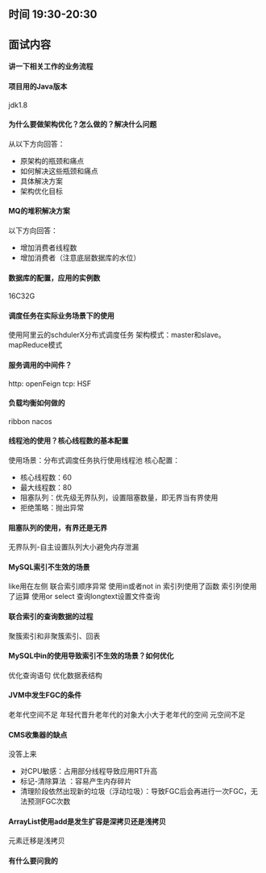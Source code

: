 

## 时间 19:30-20:30



## 面试内容


#### 讲一下相关工作的业务流程


#### 项目用的Java版本
jdk1.8
#### 为什么要做架构优化？怎么做的？解决什么问题
从以下方向回答：
- 原架构的瓶颈和痛点
- 如何解决这些瓶颈和痛点
- 具体解决方案
- 架构优化目标
#### MQ的堆积解决方案
以下方向回答：
- 增加消费者线程数
- 增加消费者（注意底层数据库的水位）
#### 数据库的配置，应用的实例数
16C32G
#### 调度任务在实际业务场景下的使用
使用阿里云的schdulerX分布式调度任务
架构模式：master和slave。mapReduce模式
#### 服务调用的中间件？
http: openFeign
tcp: HSF
#### 负载均衡如何做的
ribbon
nacos
#### 线程池的使用？核心线程数的基本配置
使用场景：分布式调度任务执行使用线程池
核心配置：
- 核心线程数：60
- 最大线程数：80
- 阻塞队列：优先级无界队列，设置阻塞数量，即无界当有界使用
- 拒绝策略：抛出异常

#### 阻塞队列的使用，有界还是无界
无界队列-自主设置队列大小避免内存泄漏
#### MySQL索引不生效的场景
like用在左侧
联合索引顺序异常
使用in或者not in
索引列使用了函数
索引列使用了运算
使用or
select 查询longtext设置文件查询
#### 联合索引的查询数据的过程
聚簇索引和非聚簇索引、回表
#### MySQL中in的使用导致索引不生效的场景？如何优化
优化查询语句
优化数据表结构
#### JVM中发生FGC的条件
老年代空间不足
年轻代晋升老年代的对象大小大于老年代的空间
元空间不足
#### CMS收集器的缺点
没答上来
- 对CPU敏感：占用部分线程导致应用RT升高
- 标记-清除算法 ：容易产生内存碎片
- 清理阶段依然出现新的垃圾（浮动垃圾）：导致FGC后会再进行一次FGC，无法预测FGC次数
#### ArrayList使用add是发生扩容是深拷贝还是浅拷贝
元素迁移是浅拷贝

#### 有什么要问我的

